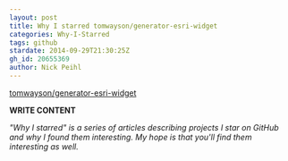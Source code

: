 ```yaml
---
layout: post
title: Why I starred tomwayson/generator-esri-widget
categories: Why-I-Starred
tags: github
stardate: 2014-09-29T21:30:25Z
gh_id: 20655369
author: Nick Peihl
---
```


[tomwayson/generator-esri-widget](star.repo.html_url)

**WRITE CONTENT**

*"Why I starred" is a series of articles describing projects I star on GitHub and why I found them interesting. My hope is that you'll find them interesting as well.*


